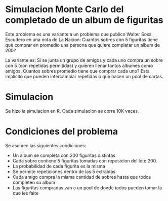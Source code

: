 # Simulacion Monte Carlo del completado de un album de figuritas

Este problema es una variante a un problema que publico Walter Sosa Escudero en una nota de La Nacion: Cuantos sobres con 5 figuritas tiene que comprar en promedio una persona que quiere completar un album de 200? 

La variante es: Si se junta un grupo de amigos y cada uno compra un sobre con 5 (con repetidas permitidas) y quieren llenar tantos albumes como amigos. Cuantos sobres promedio tiene que comprar cada uno? Esta implicito que pueden intercambiar repetidas o que hacen un pool de cartas.

# Simulacion
Se hizo la simulacion en R. Cada simulacion se corre 10K veces.

# Condiciones del problema
Se asumen las siguientes condiciones:
* Un album se completa con 200 figuritas distintas
* Cada sobre contiene 5 figuritas tomadas con reposicion del lote 200.
* La probabilidad de cada figurita es la misma
* Se permite repeticiones dentro de las 5 extraidas
* Cada amigo compra la misma cantidad de sobres hasta que todos completen su album
* Las figuritas compradas van a un pool de donde todos pueden tomar la que les falte
